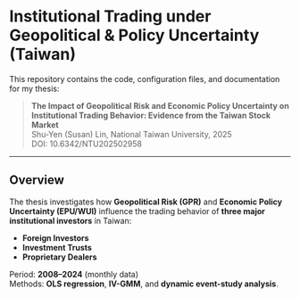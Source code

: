 # Institutional Trading under Geopolitical & Policy Uncertainty (Taiwan)

This repository contains the code, configuration files, and documentation for my thesis:

> **The Impact of Geopolitical Risk and Economic Policy Uncertainty on Institutional Trading Behavior: Evidence from the Taiwan Stock Market**  
> Shu-Yen (Susan) Lin, National Taiwan University, 2025  
> DOI: 10.6342/NTU202502958

---

## Overview

The thesis investigates how **Geopolitical Risk (GPR)** and **Economic Policy Uncertainty (EPU/WUI)** influence the trading behavior of **three major institutional investors** in Taiwan:

- **Foreign Investors**  
- **Investment Trusts**  
- **Proprietary Dealers**

Period: **2008–2024** (monthly data)  
Methods: **OLS regression**, **IV-GMM**, and **dynamic event-study analysis**.



